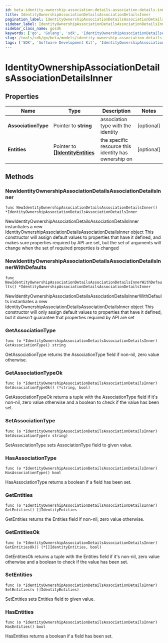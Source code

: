 ```yaml
---
id: beta-identity-ownership-association-details-association-details-inner
title: IdentityOwnershipAssociationDetailsAssociationDetailsInner
pagination_label: IdentityOwnershipAssociationDetailsAssociationDetailsInner
sidebar_label: IdentityOwnershipAssociationDetailsAssociationDetailsInner
sidebar_class_name: gosdk
keywords: ['go', 'Golang', 'sdk', 'IdentityOwnershipAssociationDetailsAssociationDetailsInner', 'BetaIdentityOwnershipAssociationDetailsAssociationDetailsInner'] 
slug: /tools/sdk/go/beta/models/identity-ownership-association-details-association-details-inner
tags: ['SDK', 'Software Development Kit', 'IdentityOwnershipAssociationDetailsAssociationDetailsInner', 'BetaIdentityOwnershipAssociationDetailsAssociationDetailsInner']
---
```


# IdentityOwnershipAssociationDetailsAssociationDetailsInner

## Properties

Name | Type | Description | Notes
------------ | ------------- | ------------- | -------------
**AssociationType** | Pointer to **string** | association type with the identity | [optional] 
**Entities** | Pointer to [**[]IdentityEntities**](identity-entities) | the specific resource this identity has ownership on | [optional] 

## Methods

### NewIdentityOwnershipAssociationDetailsAssociationDetailsInner

`func NewIdentityOwnershipAssociationDetailsAssociationDetailsInner() *IdentityOwnershipAssociationDetailsAssociationDetailsInner`

NewIdentityOwnershipAssociationDetailsAssociationDetailsInner instantiates a new IdentityOwnershipAssociationDetailsAssociationDetailsInner object
This constructor will assign default values to properties that have it defined,
and makes sure properties required by API are set, but the set of arguments
will change when the set of required properties is changed

### NewIdentityOwnershipAssociationDetailsAssociationDetailsInnerWithDefaults

`func NewIdentityOwnershipAssociationDetailsAssociationDetailsInnerWithDefaults() *IdentityOwnershipAssociationDetailsAssociationDetailsInner`

NewIdentityOwnershipAssociationDetailsAssociationDetailsInnerWithDefaults instantiates a new IdentityOwnershipAssociationDetailsAssociationDetailsInner object
This constructor will only assign default values to properties that have it defined,
but it doesn't guarantee that properties required by API are set

### GetAssociationType

`func (o *IdentityOwnershipAssociationDetailsAssociationDetailsInner) GetAssociationType() string`

GetAssociationType returns the AssociationType field if non-nil, zero value otherwise.

### GetAssociationTypeOk

`func (o *IdentityOwnershipAssociationDetailsAssociationDetailsInner) GetAssociationTypeOk() (*string, bool)`

GetAssociationTypeOk returns a tuple with the AssociationType field if it's non-nil, zero value otherwise
and a boolean to check if the value has been set.

### SetAssociationType

`func (o *IdentityOwnershipAssociationDetailsAssociationDetailsInner) SetAssociationType(v string)`

SetAssociationType sets AssociationType field to given value.

### HasAssociationType

`func (o *IdentityOwnershipAssociationDetailsAssociationDetailsInner) HasAssociationType() bool`

HasAssociationType returns a boolean if a field has been set.

### GetEntities

`func (o *IdentityOwnershipAssociationDetailsAssociationDetailsInner) GetEntities() []IdentityEntities`

GetEntities returns the Entities field if non-nil, zero value otherwise.

### GetEntitiesOk

`func (o *IdentityOwnershipAssociationDetailsAssociationDetailsInner) GetEntitiesOk() (*[]IdentityEntities, bool)`

GetEntitiesOk returns a tuple with the Entities field if it's non-nil, zero value otherwise
and a boolean to check if the value has been set.

### SetEntities

`func (o *IdentityOwnershipAssociationDetailsAssociationDetailsInner) SetEntities(v []IdentityEntities)`

SetEntities sets Entities field to given value.

### HasEntities

`func (o *IdentityOwnershipAssociationDetailsAssociationDetailsInner) HasEntities() bool`

HasEntities returns a boolean if a field has been set.


